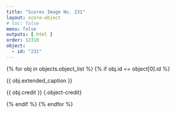 ```yaml
---
title: "Scores Image No. 231"
layout: score-object
# toc: false
menu: false
outputs: [ html ]
order: 12310
object:
  - id: "231"
---
```


{% for obj in objects.object_list %}
{% if obj.id == object[0].id %}

{{ obj.extended_caption }}

{{ obj.credit }} {.object-credit}

{% endif %}
{% endfor %}
